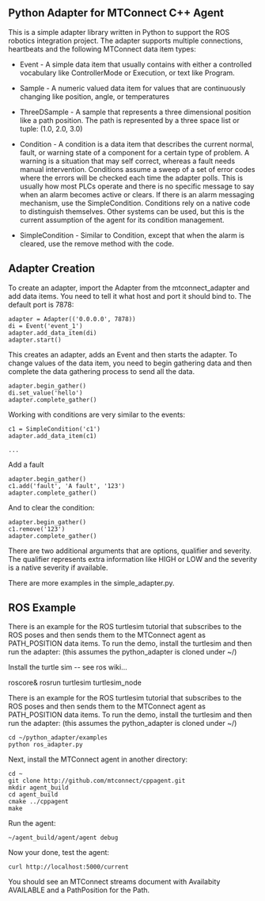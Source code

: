 Python Adapter for MTConnect C++ Agent
-------

This is a simple adapter library written in Python to support the ROS
robotics integration project. The adapter supports multiple connections,
heartbeats and the following MTConnect data item types:

* Event  - A simple data item that usually contains with either a controlled
           vocabulary like ControllerMode or Execution, or text like Program.

* Sample - A numeric valued data item for values that are continuously changing
           like position, angle, or temperatures

* ThreeDSample - A sample that represents a three dimensional position like
            a path position. The path is represented by a three space list or
            tuple: (1.0, 2.0, 3.0)

* Condition - A condition is a data item that describes the current normal, fault, or
            warning state of a component for a certain type of problem. A warning is
            a situation that may self correct, whereas a fault needs manual intervention.
            Conditions assume a sweep of a set of error codes where the errors will be
            checked each time the adapter polls. This is usually how most PLCs operate
            and there is no specific message to say when an alarm becomes active or
            clears. If there is an alarm messaging mechanism, use the SimpleCondition.
            Conditions rely on a native code to distinguish themselves. Other systems
            can be used, but this is the current assumption of the agent for its
            condition management.

* SimpleCondition - Similar to Condition, except that when the alarm is cleared, use
            the remove method with the code.


Adapter Creation
------

To create an adapter, import the Adapter from the mtconnect_adapter and add
data items. You need to tell it what host and port it should bind to. The default
port is 7878:

    adapter = Adapter(('0.0.0.0', 7878))
    di = Event('event_1')
    adapter.add_data_item(di)
    adapter.start()

This creates an adapter, adds an Event and then starts the adapter. To change
values of the data item, you need to begin gathering data and then complete the
data gathering process to send all the data.

    adapter.begin_gather()
    di.set_value('hello')
    adapter.complete_gather()

Working with conditions are very similar to the events:

    c1 = SimpleCondition('c1')
    adapter.add_data_item(c1)

    ...

Add a fault

    adapter.begin_gather()
    c1.add('fault', 'A fault', '123')
    adapter.complete_gather()

And to clear the condition:

    adapter.begin_gather()
    c1.remove('123')
    adapter.complete_gather()

There are two additional arguments that are options, qualifier and severity.
The qualifier represents extra information like HIGH or LOW and the severity
is a native severity if available.

There are more examples in the simple_adapter.py.

ROS Example
------
There is an example for the ROS turtlesim tutorial that subscribes to the ROS
poses and then sends them to the MTConnect agent as PATH_POSITION data items. 
To run the demo, install the turtlesim and then run the adapter: (this assumes
the python_adapter is cloned under ~/)

Install the turtle sim -- see ros wiki...

  roscore&
  rosrun turtlesim turtlesim_node

There is an example for the ROS turtlesim tutorial that subscribes to the ROS
poses and then sends them to the MTConnect agent as PATH_POSITION data items. 
To run the demo, install the turtlesim and then run the adapter: (this assumes
the python_adapter is cloned under ~/)

    cd ~/python_adapter/examples
    python ros_adapter.py
    
Next, install the MTConnect agent in another directory:

    cd ~
    git clone http://github.com/mtconnect/cppagent.git
    mkdir agent_build
    cd agent_build
    cmake ../cppagent
    make
    
Run the agent:

    ~/agent_build/agent/agent debug
    
Now your done, test the agent:

    curl http://localhost:5000/current
    
You should see an MTConnect streams document with Availabity AVAILABLE and a PathPosition for the Path.
